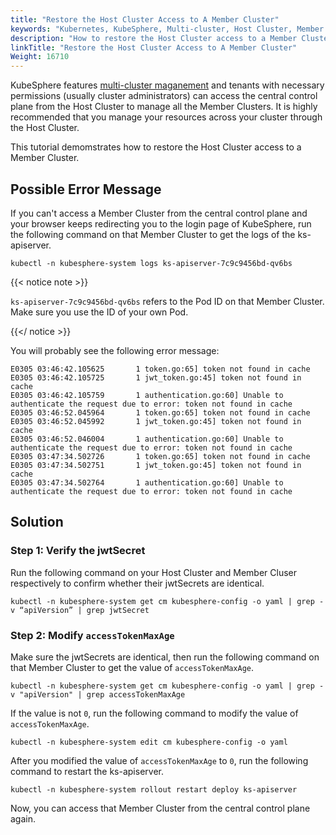 ```yaml
---
title: "Restore the Host Cluster Access to A Member Cluster"
keywords: "Kubernetes, KubeSphere, Multi-cluster, Host Cluster, Member Cluster"
description: "How to restore the Host Cluster access to a Member Cluster"
linkTitle: "Restore the Host Cluster Access to A Member Cluster"
Weight: 16710
---
```


KubeSphere features [multi-cluster maganement](../../../multicluster-management/introduction/kubefed-in-kubesphere/) and tenants with necessary permissions (usually cluster administrators) can access the central control plane from the Host Cluster to manage all the Member Clusters. It is highly recommended that you manage your resources across your cluster through the Host Cluster.

This tutorial demomstrates how to restore the Host Cluster access to a Member Cluster.

## Possible Error Message

If you can't access a Member Cluster from the central control plane and your browser keeps redirecting you to the login page of KubeSphere, run the following command on that Member Cluster to get the logs of the ks-apiserver.

```
kubectl -n kubesphere-system logs ks-apiserver-7c9c9456bd-qv6bs
```

{{< notice note >}}

`ks-apiserver-7c9c9456bd-qv6bs` refers to the Pod ID on that Member Cluster. Make sure you use the ID of your own Pod.

{{</ notice >}}

You will probably see the following error message:

```
E0305 03:46:42.105625       1 token.go:65] token not found in cache
E0305 03:46:42.105725       1 jwt_token.go:45] token not found in cache
E0305 03:46:42.105759       1 authentication.go:60] Unable to authenticate the request due to error: token not found in cache
E0305 03:46:52.045964       1 token.go:65] token not found in cache
E0305 03:46:52.045992       1 jwt_token.go:45] token not found in cache
E0305 03:46:52.046004       1 authentication.go:60] Unable to authenticate the request due to error: token not found in cache
E0305 03:47:34.502726       1 token.go:65] token not found in cache
E0305 03:47:34.502751       1 jwt_token.go:45] token not found in cache
E0305 03:47:34.502764       1 authentication.go:60] Unable to authenticate the request due to error: token not found in cache
```

## Solution

### Step 1: Verify the jwtSecret

Run the following command on your Host Cluster and Member Cluser respectively to confirm whether their jwtSecrets are identical.

```
kubectl -n kubesphere-system get cm kubesphere-config -o yaml | grep -v “apiVersion” | grep jwtSecret
```

### Step 2: Modify `accessTokenMaxAge`

Make sure the jwtSecrets are identical, then run the following command on that Member Cluster to get the value of `accessTokenMaxAge`. 

```
kubectl -n kubesphere-system get cm kubesphere-config -o yaml | grep -v "apiVersion" | grep accessTokenMaxAge
```

If the value is not `0`, run the following command to modify the value of `accessTokenMaxAge`.

```
kubectl -n kubesphere-system edit cm kubesphere-config -o yaml
```

After you modified the value of `accessTokenMaxAge` to `0`, run the following command to restart the ks-apiserver.

```
kubectl -n kubesphere-system rollout restart deploy ks-apiserver
```

Now, you can access that Member Cluster from the central control plane again.
